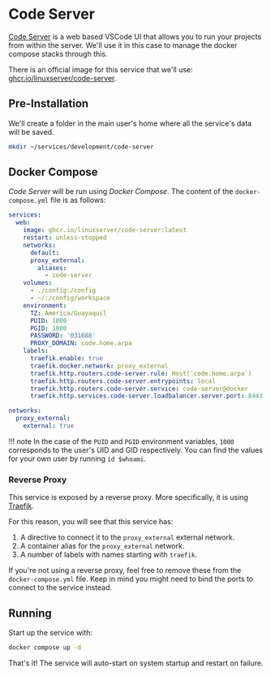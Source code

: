 # Code Server

[Code Server](https://coder.com/) is a web based VSCode UI that allows you to run your projects from within the server. We'll use it in this case to manage the docker compose stacks through this.

There is an official image for this service that we'll use: [ghcr.io/linuxserver/code-server](https://hub.docker.com/r/linuxserver/code-server).

## Pre-Installation

We'll create a folder in the main user's home where all the service's data will be saved.

```bash
mkdir ~/services/development/code-server
```

## Docker Compose

*Code Server* will be run using *Docker Compose*. The content of the `docker-compose.yml` file is as follows:

```yaml
services:
  web:
    image: ghcr.io/linuxserver/code-server:latest
    restart: unless-stopped
    networks:
      default:
      proxy_external:
        aliases:
          - code-server
    volumes:
      - ./config:/config
      - ~/:/config/workspace
    environment:
      TZ: America/Guayaquil
      PUID: 1000
      PGID: 1000
      PASSWORD: '031688'
      PROXY_DOMAIN: code.home.arpa
    labels:
      traefik.enable: true
      traefik.docker.network: proxy_external
      traefik.http.routers.code-server.rule: Host(`code.home.arpa`)
      traefik.http.routers.code-server.entrypoints: local
      traefik.http.routers.code-server.service: code-server@docker
      traefik.http.services.code-server.loadbalancer.server.port: 8443

networks:
  proxy_external:
    external: true
```

!!! note
    In the case of the `PUID` and `PGID` environment variables, `1000` corresponds to the user's UID and GID respectively. You can find the values for your own user by running `id $whoami`.

### Reverse Proxy

This service is exposed by a reverse proxy. More specifically, it is using [Traefik](../networking/traefik.md).

For this reason, you will see that this service has:

1. A directive to connect it to the `proxy_external` external network.
2. A container alias for the `proxy_external` network.
3. A number of labels with names starting with `traefik`.

If you're not using a reverse proxy, feel free to remove these from the `docker-compose.yml` file.
Keep in mind you might need to bind the ports to connect to the service instead.

## Running

Start up the service with:

```bash
docker compose up -d
```

That's it! The service will auto-start on system startup and restart on failure.
